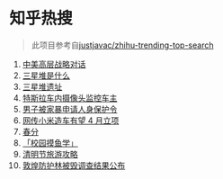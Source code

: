 # 知乎热搜

> 此项目参考自[justjavac/zhihu-trending-top-search](https://github.com/justjavac/zhihu-trending-top-search/blob/main/utils.ts)

<!-- BEGIN -->
  <!-- 最后更新时间:Sun Mar 21 2021 05:12:20 GMT+0000 (Coordinated Universal Time) -->
  1. [中美高层战略对话](https://www.zhihu.com/search?q=中美对话)
1. [三星堆是什么](https://www.zhihu.com/search?q=三星堆未解之谜)
1. [三星堆遗址](https://www.zhihu.com/search?q=三星堆新发现)
1. [特斯拉车内摄像头监控车主](https://www.zhihu.com/search?q=特斯拉)
1. [男子被家暴申请人身保护令](https://www.zhihu.com/search?q=家暴)
1. [网传小米造车有望 4 月立项](https://www.zhihu.com/search?q=小米)
1. [春分](https://www.zhihu.com/search?q=春分)
1. [「校园摸鱼学」](https://www.zhihu.com/search?q=摸鱼)
1. [清明节旅游攻略](https://www.zhihu.com/search?q=清明节适合去哪里旅游)
1. [敦煌防护林被毁调查结果公布](https://www.zhihu.com/search?q=敦煌防护林)
  <!-- END -->